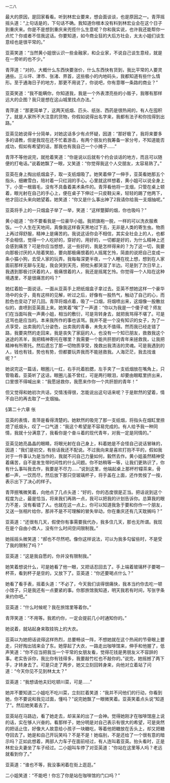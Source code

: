     一二八 

   最大的原因，是回家看看。听到林宏业要来，想会面谈谈，也是原因之一。青萍摇摇头道：“上句话是的，下句话不确。我知道你根本没有料到林宏业会在这个日子到重庆来。你是不是想到重庆来兜揽什么生意呢？你和我实说，也许我还能帮你一点忙？你或者不信我这话。你要知道，如今商业狂的大后方社会，太太小姐们谈生意经也是很平常的。”

   亚英笑道：“当然黄小姐很认识一些金融家，和企业家，不说自己谈生意经，就是在一旁听的也不少。”

   青萍道：“对的，大概什么东西快要涨价，什么东西快有货到，我比平常的人要灵通些。三斗坪、津市、张渚、界首，这些极小的内地码头，我都知道有些什么情形。至于通海日子的地方，那更不用说了，你说吧，你有意哪一条路的商业？”

   亚英笑道：“我不能瞒你，你知道我，我是一个外表漂亮些的小贩子，我哪有那样远大的企图？我只是想在这山城里找点办法。”

   青萍道：“那更简单了，这两天纸烟、匹头、纸张、西药是很热闹的，有人在囤积了。就是人家所不大注意的货物，你假如说得出名字来，我都有法子和你找得到出路。”

   亚英见她说得十分简单，对她这话多少有点怀疑，因道：“那好极了，我将来要多多的请教，但是我现在还不忙着游击，有两个朋友约我筹备一家分号，不知道能否成功，假如有希望的话，那我也有我自己一个小摊子……”

   青萍不等他说完，就抢着笑道：“你是说以后就有个约会谈话的地方，而且可以随便的打电话。”说着她飘了一眼，又笑道：“你觉得我这个人交朋友，太容易熟了。”

   亚英在身上掏出纸烟盒子，取一支纸烟吸了。她笑着伸了一伸手，亚英看她那五个指头，细嫩雪白，陪衬着一只红润的手心。心里就这样想着，黄小姐可以说全身上下，小至一根眉毛，没有不具备着美术条件的。青萍看他将一支烟，只管在桌上顿着，眼光射在自己的手心上，便在桌子下伸过一只皮鞋尖来，轻轻的踢了他两下，他才回过头来向她望着。她笑道：“你又是什么事出神了2我请你给我一支烟抽呢。”

   亚英将手上的一只烟盒子举了一举，笑道：“这样蹩脚的烟，你也吸吗？”

   黄小姐道：“你不要看我是一位豪华小姐。我把旗袍一脱，一样的可以洗衣服煮饭。一个人生在天地间，真像我这样昏天黑地过下去，无非是人类的寄生虫。物质上再过得舒服，精神上是痛苦的。我说这话你会不相信，其实全社会上的人，也都不会相信，觉得一个人吃好的，穿好的，用好的，一切都是好的，为什么精神上还会感到痛苦？可是你应当想想，这一些好的，我是怎样得来的？为了这一切，我要向那极讨厌的人陪着笑脸，要向那极痛恨着的人摇尾乞怜，简直的说把自己变成一条小猫小狗，去受人家的玩弄。我每每深更半夜，一个人睡在枕上想，想到在人家面前那样无聊与无耻，我会哭到天亮，把枕头都哭湿了半边。可是到了次日早上，我遇到那极讨厌着的人，极痛恨着的人，我还是摇尾乞怜。你觉得一个人陷在这种境遇里，不是很痛苦的吗？”

   她红着脸一面说话，一面从亚英手上把纸烟盒子拿过去。亚英不想她这样一个豪华场中的女子，竟有这样的见解，听过之后，好像有一股热气，触动了自己的心，而脸色也变动了好几回。青萍将烟点着，吸了一口烟，将烟喷出来，这烟像一股散丝似的，直喷到亚英面上来。她笑着“唉”了一声道：“你以为我是一个傻子呢？师友们在当面叫我一声黄小姐，相当的敷衍，可是背转身去，就把我骂得不堪了。可是这骂也是应当的。本来我所作的事也该骂。我并不是一个没有知识的女子，为了一点享受，出卖我的几分姿色，出卖我的青春，未免太不值得。然而我已经走错了路，我要突然的走回来，我是丧失了家庭的人，也没有一个知已朋友，救救我这个迷途的羔羊，我把精神寄托在哪里？我需要一个能共肝胆的青年来拯救我，让我把精神有所寄托。然后遗忘了那一切物质享受，挽救出我清洁的灵魂。可是我遇到的人，钱也有钱，势也有势，但都要玩弄我而不能拯救我。人海茫茫，我去找谁呢？”

   她说完这一篇话，眼圈儿一红，右手托着脸腮，左手夹了一支纸烟放在嘴角上，只管吸着。亚英听了这话，眼圈儿虽不曾红，可是两行眼泪，却要由眼眶里挤出来，口里恨不得喊出来：“我愿拯救你，我愿来作你一个共肝胆的青年！”

   但又觉得和她初次共话，交情浅得很，怎能说出这句话来呢？于是默然的望着，情不自已的再去取了一支烟抽。

   §第二十六章 伥

   亚英的表情，青萍是看得清楚的。她默然的吸完了那一支纸烟，将指头在烟缸里捺熄了纸烟头，叹了一口气道：“我这个希望是不容易完成的。有人给予我一种同情，我就十分满意了，我看你是个奋斗着的现代青年，对我一定是同情的。”

   亚英见她亮晶晶的眼睛，将眼光射在自己身上，料着她是不会怪自己说话冒昧的，因道：“我们是初交，有些话我还不配说。不过我向来是喜欢打抱不平的，假如我对于一件事认为是当作的，我就不问自己力量如何，毅然去作。黄小姐虽然精神受着痛苦，自不是发生带时间性的什么问题。你不妨稍等一等，让我们更熟识了，你有什么事叫我去作，我要是不尽力……”说到这里，他端起桌上那杯柠檬茶来，骨都一声，一饮而尽，然后放下那只空玻璃杯子，将手盖在上面，还作势按了一按，表示出下了决心的样子。

   青萍抿嘴微笑着，向他点了几点头道：“好的，你的态度很是正当。把话说到这个程度为止，最是恰当，将来我们再熟一点，我可以把我的计划告诉你。总算我的眼力不差，没有看错了人。也就在这一点上，你可以知道我急于要和你作一个朋友，又送一张相片给你，那并不是不可理解的冒失举动，你在重庆还有几天耽搁吗？”

   亚英道：“还很有几天，假使你有事需要我代办，我多住几天，那也无所谓。我现在是个自由小商人，没有什么时间空间限制我。”

   她摇摇头微笑道：“郝也不尽然吧。像你这样说法，可以为我多勾留些时，不是受了我的限制了吗？”

   亚英道：“这是我自愿的，你并没有限制我。”

   她笑着想说什么，可是她看了他一眼，又把话忍回去了。手上端着玻璃杯子要喝一杯茶，看到杯子是空的，又放下了。亚英道：“你还要喝点什么？”

   她看了看手表，摇着头道：“不必了，今天我们谈得很痛快，我本当约你去吃一顿小馆子，只是我还有一点要紧的事。你那旅馆我知道，明天我若有时间，写张字条来约你吧。”

   亚英道：“什么时候呢？我在旅馆里等着你。”

   青萍笑道：“不用等。我若约你，一定会提前几小时通知你的。”

   她说着，就站起身来取挂钩上的大衣。

   亚英以为她把话说得这样热烈，总要畅谈一阵，不想她就在这个热闹的节骨眼上要走，只好掏出钱来会了东。她穿起了大衣，一路走出咖啡馆来，伸手和他握了，低声笑道：“你不应当把我当一个平常的女朋友看，觉得花钱是男朋友义不容辞的事。老实告诉你，我比你有钱得多，我要敲竹杠也不敲你的。”说完，她摇撼了两下手，才转身去了。可是只走了两步，她又立刻回转身来，向他对立着站了问道：“今天你见不见到林太太？”

   亚英道：“我想请他夫妇吃顿川菜，可是……”

   她并不要知道二小姐吃不吃川菜，立刻拦着笑道：“我并不问他们的行动，你看到她，你不要说和我见过面，懂吗？”说完她飘了一眼微笑着。亚英笑着点头说“知道了”。然后她笑着去了。

   亚英站在马路边，看了她走去，却呆呆的出了一会神。觉得她刚才在咖啡馆座上说的话，实在够人兴奋的。看那样子，她分明是对自己表示有很大的希望，可是突然的把话止住，好像大人故意给小孩子一块糖吃，等着他把糖放在舌头上，却又把糖夺回去了。她是和自己开玩笑吗？不是不是！她临别，不是还给了一个很有意的暗示吗？正如此想着，两部人力车子在面前经过，有人连叫着亚英。抬头看时，正是林宏业夫妻坐了车子经过。二小姐叫车停了对亚英道：“你站在这里等人吗？老远就看到你了。”

   亚英道：“谁也不等，我没事闲着在街上逛逛。”

   二小姐笑道：“不能吧！你忘了你是站在咖啡馆的门口吗？”

